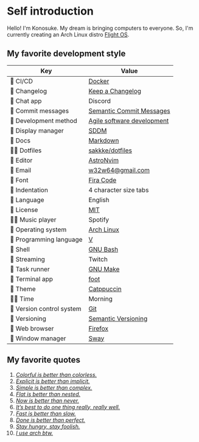 <!--
**sakkke/sakkke** is a ✨ _special_ ✨ repository because its `README.md` (this file) appears on your GitHub profile.

Here are some ideas to get you started:

- 🔭 I’m currently working on ...
- 🌱 I’m currently learning ...
- 👯 I’m looking to collaborate on ...
- 🤔 I’m looking for help with ...
- 💬 Ask me about ...
- 📫 How to reach me: ...
- 😄 Pronouns: ...
- ⚡ Fun fact: ...
-->

# Self introduction

Hello!
I'm Konosuke.
My dream is bringing computers to everyone.
So, I'm currently creating an Arch Linux distro [Flight OS](https://github.com/sakkke/flightos).

## My favorite development style

Key | Value
-|-
👷 CI/CD | [Docker](https://www.docker.com/)
📝 Changelog | [Keep a Changelog](https://keepachangelog.com/en/1.0.0/)
🔨 Chat app | Discord
📝 Commit messages | [Semantic Commit Messages](https://gist.github.com/joshbuchea/6f47e86d2510bce28f8e7f42ae84c716)
🔨 Development method | [Agile software development](https://en.wikipedia.org/wiki/Agile_software_development)
🔨 Display manager | [SDDM](https://github.com/sddm/sddm)
📝 Docs | [Markdown](https://daringfireball.net/projects/markdown/)
🧑‍💻 Dotfiles | [sakkke/dotfiles](https://github.com/sakkke/dotfiles)
🔨 Editor | [AstroNvim](https://github.com/AstroNvim/AstroNvim)
🔨 Email | [w32w64@gmail.com](mailto:w32w64@gmail.com)
💄 Font | [Fira Code](https://github.com/tonsky/FiraCode)
💄 Indentation | 4 character size tabs
🔨 Language | English
📝 License | [MIT](https://mit-license.org/)
🧑‍💻 Music player | Spotify
🔨 Operating system | [Arch Linux](https://archlinux.org/)
🔨 Programming language | [V](https://github.com/vlang/v)
🔨 Shell | [GNU Bash](https://www.gnu.org/software/bash/)
🚀 Streaming | Twitch
🔨 Task runner | [GNU Make](https://www.gnu.org/software/make/)
🔨 Terminal app | [foot](https://codeberg.org/dnkl/foot)
💄 Theme | [Catppuccin](https://github.com/catppuccin/catppuccin)
🧑‍💻 Time | Morning
🔖 Version control system | [Git](https://git-scm.com/)
🔖 Versioning | [Semantic Versioning](https://semver.org/)
🔨 Web browser | [Firefox](https://www.mozilla.org/en-US/firefox/browsers/)
🔨 Window manager | [Sway](https://swaywm.org/)

## My favorite quotes

1. [*Colorful is better than colorless.*](https://github.com/catppuccin/catppuccin#-design-philosophy)
1. [*Explicit is better than implicit.*](https://peps.python.org/pep-0020/#the-zen-of-python)
1. [*Simple is better than complex.*](https://peps.python.org/pep-0020/#the-zen-of-python)
1. [*Flat is better than nested.*](https://peps.python.org/pep-0020/#the-zen-of-python)
1. [*Now is better than never.*](https://peps.python.org/pep-0020/#the-zen-of-python)
1. [*It’s best to do one thing really, really well.*](https://about.google/intl/en_us/philosophy/)
1. [*Fast is better than slow.*](https://about.google/intl/en_us/philosophy/)
1. [*Done is better than perfect.*](https://medium.com/publishous/5-reasons-why-done-is-better-than-perfect-4c9afa2063b8)
1. [*Stay hungry, stay foolish.*](https://medium.com/ailiangan/the-origins-of-stay-hungry-stay-foolish-5a4a8d626f2)
1. [*I use arch btw.*](https://www.reddit.com/r/linuxmemes/comments/9xgfxq/why_i_use_arch_btw/)
